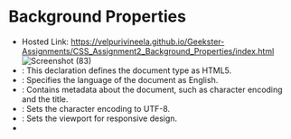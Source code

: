 # Background Properties
- Hosted Link: https://velpurivineela.github.io/Geekster-Assignments/CSS_Assignment2_Background_Properties/index.html
![Screenshot (83)](https://github.com/VelpuriVineela/Geekster-Assignments/assets/134683293/fc6092f7-1806-40e7-96fe-cb0814bed3bc)
- <!DOCTYPE html>: This declaration defines the document type as HTML5.
- <html lang="en">: Specifies the language of the document as English.
- <head>: Contains metadata about the document, such as character encoding and the title.
- <meta charset="UTF-8">: Sets the character encoding to UTF-8.
- <meta name="viewport" content="width=device-width, initial-scale=1.0">: Sets the viewport for responsive design.
- <title>: This is the title of the HTML document that appears in the browser's tab.
- <link rel="stylesheet" href="./styles.css">: Links an external CSS stylesheet named 'styles.css'.
- <body>: Contains the main content of the webpage.
- <nav class="navbar">: A navigation bar with links to different sections.
- <div class="main-1">: An empty div element.
- <div class="main-2">: Contains three images with associated alt text.
- <div class="main-3">: Contains a paragraph and another image with alt text.
